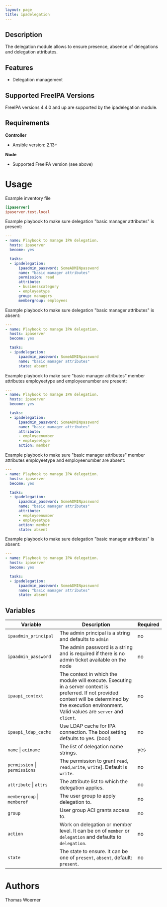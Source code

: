 ```yaml
---
layout: page
title: ipadelegation
---
```


Description
-----------

The delegation module allows to ensure presence, absence of delegations and delegation attributes.


Features
--------

* Delegation management


Supported FreeIPA Versions
--------------------------

FreeIPA versions 4.4.0 and up are supported by the ipadelegation module.


Requirements
------------

**Controller**
* Ansible version: 2.13+

**Node**
* Supported FreeIPA version (see above)


Usage
=====

Example inventory file

```ini
[ipaserver]
ipaserver.test.local
```


Example playbook to make sure delegation "basic manager attributes" is present:

```yaml
---
- name: Playbook to manage IPA delegation.
  hosts: ipaserver
  become: yes

  tasks:
  - ipadelegation:
      ipaadmin_password: SomeADMINpassword
      name: "basic manager attributes"
      permission: read
      attribute:
      - businesscategory
      - employeetype
      group: managers
      membergroup: employees
```


Example playbook to make sure delegation "basic manager attributes" is absent:

```yaml
---
- name: Playbook to manage IPA delegation.
  hosts: ipaserver
  become: yes

  tasks:
  - ipadelegation:
      ipaadmin_password: SomeADMINpassword
      name: "basic manager attributes"
      state: absent
```


Example playbook to make sure "basic manager attributes" member attributes employeetype and employeenumber are present:

```yaml
---
- name: Playbook to manage IPA delegation.
  hosts: ipaserver
  become: yes

  tasks:
  - ipadelegation:
      ipaadmin_password: SomeADMINpassword
      name: "basic manager attributes"
      attribute:
      - employeenumber
      - employeetype
      action: member
```


Example playbook to make sure "basic manager attributes" member attributes employeetype and employeenumber are absent:

```yaml
---
- name: Playbook to manage IPA delegation.
  hosts: ipaserver
  become: yes

  tasks:
  - ipadelegation:
      ipaadmin_password: SomeADMINpassword
      name: "basic manager attributes"
      attribute:
      - employeenumber
      - employeetype
      action: member
      state: absent
```


Example playbook to make sure delegation "basic manager attributes" is absent:

```yaml
---
- name: Playbook to manage IPA delegation.
  hosts: ipaserver
  become: yes

  tasks:
  - ipadelegation:
      ipaadmin_password: SomeADMINpassword
      name: "basic manager attributes"
      state: absent
```


Variables
---------

Variable | Description | Required
-------- | ----------- | --------
`ipaadmin_principal` | The admin principal is a string and defaults to `admin` | no
`ipaadmin_password` | The admin password is a string and is required if there is no admin ticket available on the node | no
`ipaapi_context` | The context in which the module will execute. Executing in a server context is preferred. If not provided context will be determined by the execution environment. Valid values are `server` and `client`. | no
`ipaapi_ldap_cache` | Use LDAP cache for IPA connection. The bool setting defaults to yes. (bool) | no
`name` \| `aciname` | The list of delegation name strings. | yes
`permission` \| `permissions` |  The permission to grant `read`, `read,write`, `write`]. Default is `write`. | no
`attribute` \| `attrs` | The attribute list to which the delegation applies. | no
`membergroup` \| `memberof` | The user group to apply delegation to. | no
`group` | User group ACI grants access to. | no
`action` | Work on delegation or member level. It can be on of `member` or `delegation` and defaults to `delegation`. | no
`state` | The state to ensure. It can be one of `present`, `absent`, default: `present`. | no


Authors
=======

Thomas Woerner
